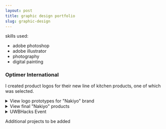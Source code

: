 ```yaml
---
layout: post
title: graphic design portfolio
slug: graphic-design
---
```


skills used:
 - adobe photoshop
 - adobe illustrator
 - photography
 - digital painting

### Optimer International 
I created product logos for their new line of kitchen products, one of which was selected.
<details><summary>View logo prototypes for "Nakiyo" brand</summary>
    <img src="assets\images\graphics\weekend1-8.png" alt="nakiyo images 1" height="200">
    <img src="assets\images\graphics\weekend2-8.png" alt="nakiyo images 2" height="200">
    <img src="assets\images\graphics\weekend3-8.png" alt="nakiyo images 3" height="200">
    <img src="assets\images\graphics\weekend4-8.png" alt="nakiyo images 4" height="200">
    <img src="assets\images\graphics\weekend5-8.png" alt="nakiyo images 5" height="200">
    <img src="assets\images\graphics\weekend6-8.png" alt="nakiyo images 6" height="200">
</details>

<details><summary>View final "Nakiyo" products</summary>
    <img src="assets\images\graphics\nakiyo1.png" alt="Black nakiyo knife">
    <img src="assets\images\graphics\set1a.webp" alt="wood japan nakiyo set">
</details>


<details><summary>UWBHacks Event</summary>
<img src="assets\images\graphics\event-magnet.jpg" alt="uwbhacks magnet retro 80s">
</details>

Additional projects to be added